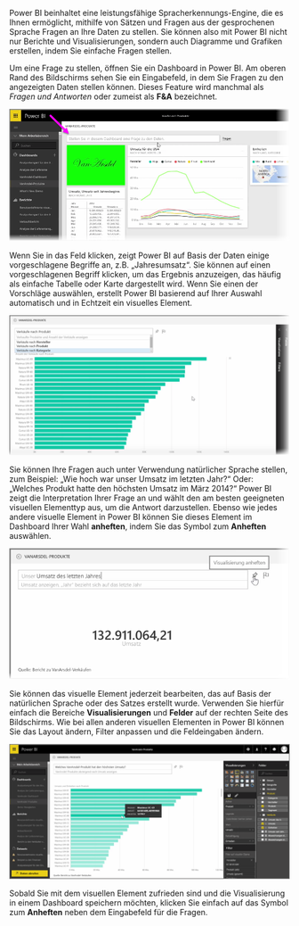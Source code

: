 Power BI beinhaltet eine leistungsfähige Spracherkennungs-Engine, die es Ihnen ermöglicht, mithilfe von Sätzen und Fragen aus der gesprochenen Sprache Fragen an Ihre Daten zu stellen. Sie können also mit Power BI nicht nur Berichte und Visualisierungen, sondern auch Diagramme und Grafiken erstellen, indem Sie einfache Fragen stellen.

Um eine Frage zu stellen, öffnen Sie ein Dashboard in Power BI. Am oberen Rand des Bildschirms sehen Sie ein Eingabefeld, in dem Sie Fragen zu den angezeigten Daten stellen können. Dieses Feature wird manchmal als *Fragen und Antworten* oder zumeist als **F&A** bezeichnet.

![](media/4-3-asking-questions-natural-language/4-3_1.png)

Wenn Sie in das Feld klicken, zeigt Power BI auf Basis der Daten einige vorgeschlagene Begriffe an, z.B. „Jahresumsatz“. Sie können auf einen vorgeschlagenen Begriff klicken, um das Ergebnis anzuzeigen, das häufig als einfache Tabelle oder Karte dargestellt wird. Wenn Sie einen der Vorschläge auswählen, erstellt Power BI basierend auf Ihrer Auswahl automatisch und in Echtzeit ein visuelles Element.

![](media/4-3-asking-questions-natural-language/4-3_2.png)

Sie können Ihre Fragen auch unter Verwendung natürlicher Sprache stellen, zum Beispiel: „Wie hoch war unser Umsatz im letzten Jahr?“ Oder: „Welches Produkt hatte den höchsten Umsatz im März 2014?“ Power BI zeigt die Interpretation Ihrer Frage an und wählt den am besten geeigneten visuellen Elementtyp aus, um die Antwort darzustellen. Ebenso wie jedes andere visuelle Element in Power BI können Sie dieses Element im Dashboard Ihrer Wahl **anheften**, indem Sie das Symbol zum **Anheften** auswählen.

![](media/4-3-asking-questions-natural-language/4-3_3.png)

Sie können das visuelle Element jederzeit bearbeiten, das auf Basis der natürlichen Sprache oder des Satzes erstellt wurde. Verwenden Sie hierfür einfach die Bereiche **Visualisierungen** und **Felder** auf der rechten Seite des Bildschirms. Wie bei allen anderen visuellen Elementen in Power BI können Sie das Layout ändern, Filter anpassen und die Feldeingaben ändern.

![](media/4-3-asking-questions-natural-language/4-3_4.png)

Sobald Sie mit dem visuellen Element zufrieden sind und die Visualisierung in einem Dashboard speichern möchten, klicken Sie einfach auf das Symbol zum **Anheften** neben dem Eingabefeld für die Fragen.

